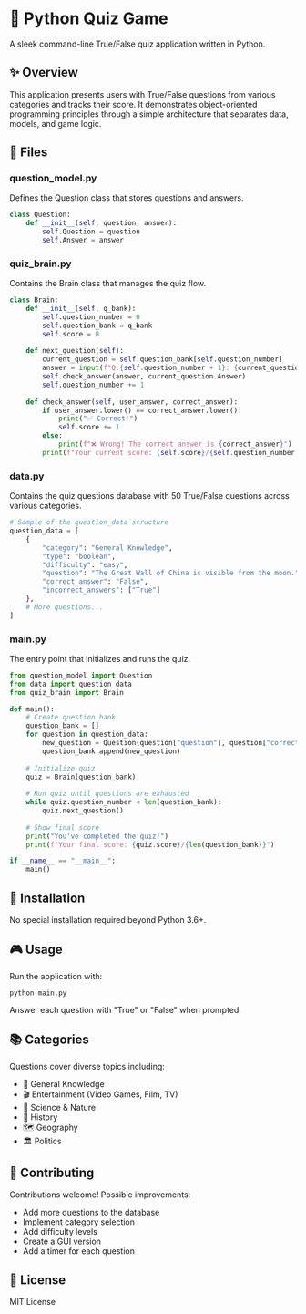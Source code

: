 # 🧠 Python Quiz Game

A sleek command-line True/False quiz application written in Python.

## ✨ Overview

This application presents users with True/False questions from various categories and tracks their score. It demonstrates object-oriented programming principles through a simple architecture that separates data, models, and game logic.

## 📁 Files

### question_model.py

Defines the Question class that stores questions and answers.

```python
class Question:
    def __init__(self, question, answer):
        self.Question = question
        self.Answer = answer
```

### quiz_brain.py

Contains the Brain class that manages the quiz flow.

```python
class Brain:
    def __init__(self, q_bank):
        self.question_number = 0
        self.question_bank = q_bank
        self.score = 0
        
    def next_question(self):
        current_question = self.question_bank[self.question_number]
        answer = input(f"Q.{self.question_number + 1}: {current_question.Question} (True/False): ")
        self.check_answer(answer, current_question.Answer)
        self.question_number += 1
        
    def check_answer(self, user_answer, correct_answer):
        if user_answer.lower() == correct_answer.lower():
            print("✅ Correct!")
            self.score += 1
        else:
            print(f"❌ Wrong! The correct answer is {correct_answer}")
        print(f"Your current score: {self.score}/{self.question_number + 1}\n")
```

### data.py

Contains the quiz questions database with 50 True/False questions across various categories.

```python
# Sample of the question_data structure
question_data = [
    {
        "category": "General Knowledge",
        "type": "boolean",
        "difficulty": "easy",
        "question": "The Great Wall of China is visible from the moon.",
        "correct_answer": "False",
        "incorrect_answers": ["True"]
    },
    # More questions...
]
```

### main.py

The entry point that initializes and runs the quiz.

```python
from question_model import Question
from data import question_data
from quiz_brain import Brain

def main():
    # Create question bank
    question_bank = []
    for question in question_data:
        new_question = Question(question["question"], question["correct_answer"])
        question_bank.append(new_question)
    
    # Initialize quiz
    quiz = Brain(question_bank)
    
    # Run quiz until questions are exhausted
    while quiz.question_number < len(question_bank):
        quiz.next_question()
    
    # Show final score
    print("You've completed the quiz!")
    print(f"Your final score: {quiz.score}/{len(question_bank)}")

if __name__ == "__main__":
    main()
```

## 🚀 Installation

No special installation required beyond Python 3.6+.

## 🎮 Usage

Run the application with:

```
python main.py
```

Answer each question with "True" or "False" when prompted.

## 📚 Categories

Questions cover diverse topics including:
- 🧠 General Knowledge
- 🎬 Entertainment (Video Games, Film, TV)
- 🔬 Science & Nature
- 📜 History
- 🗺️ Geography
- 🏛️ Politics

## 🤝 Contributing

Contributions welcome! Possible improvements:
- Add more questions to the database
- Implement category selection
- Add difficulty levels
- Create a GUI version
- Add a timer for each question

## 📄 License

MIT License
